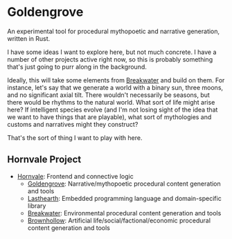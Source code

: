 # Goldengrove
An experimental tool for procedural mythopoetic and narrative generation, written in Rust.

I have some ideas I want to explore here, but not much concrete.  I have a number of other projects active right now, so this is probably something that's just going to purr along in the background.

Ideally, this will take some elements from [Breakwater](https://github.com/ndouglas/breakwater/) and build on them.  For instance, let's say that we generate a world with a binary sun, three moons, and no significant axial tilt.  There wouldn't necessarily be seasons, but there would be rhythms to the natural world.  What sort of life might arise here?  If intelligent species evolve (and I'm not losing sight of the idea that we want to have things that are playable), what sort of mythologies and customs and narratives might they construct?

That's the sort of thing I want to play with here.

## Hornvale Project
- [Hornvale](https://github.com/ndouglas/hornvale/): Frontend and connective logic
  - [Goldengrove](https://github.com/ndouglas/goldengrove/): Narrative/mythopoetic procedural content generation and tools
  - [Lasthearth](https://github.com/ndouglas/lasthearth/): Embedded programming language and domain-specific library
  - [Breakwater](https://github.com/ndouglas/breakwater/): Environmental procedural content generation and tools
  - [Brownhollow](https://github.com/ndouglas/brownhollow/): Artificial life/social/factional/economic procedural content generation and tools
